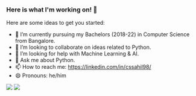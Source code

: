 ### Here is what I'm working on! 👋


Here are some ideas to get you started:


- 🌱 I’m currently pursuing my Bachelors (2018-22) in Computer Science from Bangalore.
- 👯 I’m looking to collaborate on ideas related to Python.
- 🤔 I’m looking for help with Machine Learning & AI.
- 💬 Ask me about Python.
- 📫 How to reach me: https://linkedin.com/in/cssahil98/
- 😄 Pronouns: he/him


<img src="https://github-readme-stats.vercel.app/api?username=cssahil98&&show_icons=true&title_color=ffffff&icon_color=bb2acf&text_color=daf7dc&bg_color=151515">
<img src="https://github-readme-stats.vercel.app/api/top-langs/?username=cssahil98&theme=dark&hide_langs_below=1">
